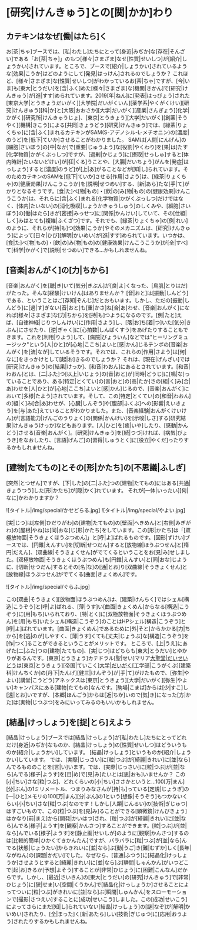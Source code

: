 # [研究|けんきゅう]との[関|かか]わり

## カテキンはなぜ[働|はたら]く
お[茶|ちゃ]ブースでは、[私|わたし]たちにとって[身近|みぢか]な[存在|そんざい]である「お[茶|ちゃ]」のもつ[様々|さまざま]なせ[性質|せいしつ]が[紹介|しょうかい]されています。ところで、ブースで[紹介|しょうかい]されているような[効果|こうか]はどのようにして[発見|はっけん]されるのでしょうか？
これほど、[様々|さまざま]な[性質|せいしつ]がわかっているお[茶|ちゃ]ですが、[今|いま]も[東大|とうだい]を[含|ふく]めた[様々|さまざま]な[機関|きかん]で[研究|けんきゅう]が[進|すす]められています。2019[年|ねん]に[発表|はっぴょう]された[東京大学|とうきょうだいがく][大学院|だいがくいん][薬学系|やくがくけい][研究|けんきゅう][科|か]と[大阪|おおさか][大学|だいがく][産業|さんぎょう][化学|かがく][研究所|けんきゅうじょ]、[東京|とうきょう][大学|だいがく][創薬|そうやく][機構|きこう]による[共同|きょうどう][研究|けんきゅう]では、[緑茶|りょくちゃ]に[含|ふく]まれるカテキンがSAM(S-アデノシル-L-メチオニン)の[濃度|のうど]を[低下|ていか]させることがわかりました。
SAMは[人間|にんげん]の[細胞|さいぼう]の[中|なか]で[重要|じゅうよう]な[役割|やくわり]を[果|は]たす[化学物質|かがくぶっしつ]ですが、[過剰|かじょう]に[摂取|せっしゅ]すると[体内時計|たいないどけい]が[狂|くる]うことや、[大腸|だいちょう]がんを[発症|はっしょう]すると[濃度|のうど]が[上|あ]がることなどが[知|し]られています。そのためカテキンのSAMを[低下|ていか]させる[作用|さよう]は、[緑茶|りょくちゃ]の[健康効果|けんこうこうか]を[説明|せつめい]する、[新|あら]たな[手|て]がかりとなるそうです。[食|た]べ[物|もの]・[飲|の]み[物|もの]の[健康効果|けんこうこうか]は、それらに[含|ふく]まれる[化学物質|かがくぶっしつ]だけではなく、[体内|たいない]の[消化吸収|しょうかきゅうしゅう]のしくみや、[細胞|さいぼう]の[働|はたら]きが[密接|みっせつ]に[関係|かんけい]していて、その[仕組|しく]みはとても[複雑|ふくざつ]です。それでも、[緑茶|りょくちゃ]の[例|れい]のように、それらが[持|も]つ[効果|こうか]やそのメカニズムは、[研究|けんきゅう]によって[日々|ひび][解明|かいめい]が[進|すす]められています。いつかは、[食|た]べ[物|もの]・[飲|の]み[物|もの]の[健康効果|けんこうこうか]が[全|すべ]て[科学|かがく]で[説明|せつめい]できる...かもしれませんね。

## [音楽|おんがく]の[力|ちから]
[音楽|おんがく]を[聴|き]いて[気分|きぶん]が[良|よ]くなった、[鳥肌|とりはだ]がたった。そんな[経験|けいけん]はありませんか？
[音|おと]は[振動|しんどう]である、ということはご[存知|ぞんじ]だとおもいます。しかし、ただの[振動|しんどう]に[過|す]ぎない[音|おと]も[重|かさ]ね[合|あ]わせ、[音楽|おんがく]になれば[様々|さまざま]な[力|ちから]を[持|も]つようになるのです。[例|たと]えば、[自律神経|じりつしんけい]に[作用|さよう]し、[落|お]ち[着|つ]いた[気分|きぶん]にさせたり、[逆|ぎゃく]に[心拍数|しんぱくすう]をあげたりすることもできます。これを[利用|りよう]して、[病院|びょういん]などでは"ヒーリングミュージック"という[人|ひと]が[心地|ここち]よいと[感|かん]じるテンポの[音楽|おんがく]を[流|なが]しているそうです。それでは、これらの[作用|さよう]は[何|なに]をきっかけとして[起|お]きるのでしょうか？
それは、[現在|げんざい]では[研究|けんきゅう]の[結果|けっか]、[和音|わおん]にあるとされています。[和音|わおん]とは、[二|ふた]つ[以上|いじょう]の[音|おと]が[同時|どうじ]に[鳴|な]っていることであり、ある[特定|とくてい]の[音|おと]の[高|たか]さの[組|く]み[合|あ]わせを[人|ひと]が[心地|ここち]よいと[感|かん]じるので、[音楽|おんがく]において[多様|たよう]されています。そして、この[特定|とくてい]の[和音|わおん]の[組|く]み[合|あ]わせが、[心臓|しんぞう]や[腹部|ふくぶ]への[影響|えいきょう]を[与|あた]えていることがわかりました。また、[音楽経験|おんがくけいけん]が[言語能力|げんごのうりょく]の[関係|かんけい]を[示唆|しさ]する[研究結果|けんきゅうけっか]などもあります。[人|ひと]を[癒|いや]したり、[感動|かんどう]させる[音楽|おんがく]。[研究|けんきゅう]を[続|つづ]ければ、[病気|びょうき]をなおしたり、[言語|げんご]の[習得|しゅうとく]に[役立|やくだ]ったりするかもしれませんね。


## [建物|たてもの]とその[形|かたち]の[不思議|ふしぎ]
[突然|とつぜん]ですが、[下|した]の[二|ふた]つの[建物|たてもの]にはある[共通|きょうつう]した[形|かたち]が[隠|かく]れています。
それが[一体|いったい][何|なに]かわかりますか？

![タイトル|/img/special/かせどらる.jpg]
![タイトル|/img/special/やよい.jpg]

[実|じつ]は[左側|ひだりがわ]の[建物|たてもの]の[壁面|へきめん]と[右側|みぎがわ]の[屋根|やね]は[同|おな]じ[形|かたち]をしています。この[形|かたち]は「[双極放物面|そうきょくほうぶつめん]」と[呼|よ]ばれるものです。[図形|ずけい]ブースでは、[円錐|えんすい]を[切断|せつだん]すると[放物線|ほうぶつせん]と[楕円|だえん]、[双曲線|そうきょくせん]がでてくるということをお[見|み]せしました。[双極放物面|そうきょくほうぶつめん]も[円錐|えんすい]と[同|おな]じように、[切断|せつだん]するとその[名|な]の[通|とお]り[双曲線|そうきょくせん]と[放物線|ほうぶつせん]がでてくる[曲面|きょくめん]です。

![タイトル|/img/special/ぐらふ.jpg]

この[双曲|そうきょく][放物面|ほうぶつめん]は、[建築|けんちく]ではシェル[構造|こうぞう]と[呼|よ]ばれる、[薄|うす]い[曲面|きょくめん]からなる[構造|こうぞう]に[用|もち]いられており、[特|とく]に[双極放物面|そうきょくほうぶつめん]を[用|もち]いたシェル[構造|こうぞう]のことはHPシェル[構造|こうぞう]と[呼|よ]ばれています。[曲面|きょくめん]であるために[外|そと]からかかる[力|ちから]を[逃|のが]しやすく、[薄|うす]くても[丈夫|じょうぶ]な[構造|こうぞう]を[作|つく]ることができるということがメリットです。
ところで、[上|うえ]にあげた[二|ふた]つの[建物|たてもの]、[実|じつ]はどちらも[東大|とうだい]とゆかりがあるんです。[東京|とうきょう]カテドラル[聖|せい]マリア[大聖堂|だいせいどう]([弓張岳展望台|ゆみはりだけてんぼうだい])は[東京|とうきょう][帝国|ていこく][大学|だいがく]([現在|げんざい]の[東京大学|とうきょうだいがく])[工学部|こうがくぶ][建築科|けんちくか]の[丹下|たんげ][健三|けんぞう]が[手|て]がけたもので、[弥生|やよい][講堂|こうどう]アネックスは[東京|とうきょう][大学|だいがく][弥生|やよい]キャンパスにある[建物|たてもの]なんです。[駒場|こまば]からは[少|すこ]し[遠|とお]いですが、[本郷|ほんごう]からは[近|ちか]いので[気|き]になった[方|かた]は[実物|じつぶつ]をみにいってみるのもいいかもしれません。

## [結晶|けっしょう]を[捉|とら]えよう
[結晶|けっしょう]ブースでは[結晶|けっしょう]が[私|わたし]たちにとってどれだけ[身近|みぢか]なものか、[結晶|けっしょう]の[性質|せいしつ]はどういうものか[紹介|しょうかい]しています。
[結晶|けっしょう]というものか[紹介|しょうかい]しています。
では、[実際|じっさい]に[粒|つぶ]が[綺麗|きれい]に[並|なら]んでるもののことを[言|い]います。では、[実際|じっさい]に[粒|つぶ]が[並|なら]んでる[様子|ようす]を[目|め]で[見|み]たいとは[思|おも]いませんか？
この[小|ちい]さな[粒|つぶ]、どれくらいの[小|ちい]ささかというと...100[万|まん][分|ぶん]の1ミリメートル、つまりみなさんが[持|も]っている[定規|じょうぎ]の[一|ひと]メモリの100[万|まん][分|ぶん]の1という[想像|そうぞう]もつかないくらい[小|ちい]さな[粒|つぶ]なのです！しかし[人類|じんるい]の[技術|ぎじゅつ]はすごいもので、この[粒|つぶ]を[見|み]ることができる[顕微鏡|けんびきょう]はかなり[前|まえ]から[開発|かいはつ]され、[粒|つぶ]が[綺麗|きれい]に[並|なら]んでる[様子|ようす]を[観察|かんさつ]することができます。[粒|つぶ]が[並|なら]んでいる[様子|ようす]を[静止画|せいしが]のように[観察|かんさつ]するのは[比較的簡単|ひかくてきかんたん]ですが、バラバラに[粒|つぶ]が[並|なら]んでる[状態|じょうたい]からきれいに[並|なら]ぶ[動|うご]き[難|むずか]しく[長年|ながねん]の[課題|かだい]でした。なぜなら、[普通|ふつう]に[結晶化|けっしょうか]させようとすると[綺麗|きれい]に[並|なら]ぶ[瞬間|しゅんかん]がいつどこで[起|お]きるか[予想|よそう]することが[非常|ひじょう]に[困難|こんなん]だからです。しかし、[最近|さいきん]の[東大|とうだい]の[研究|けんきゅう]で[非常|ひじょう]に[狭|せま]い[空間|くうかん]で[結晶化|けっしょうか]させることによってついに[粒|つぶ]がきれいに[並|なら]ぶ[瞬間|しゅんかん]をスローモーションで[撮影|さつえい]することに[成功|せいこう]しました。この[成功|せいこう]によってさらにまだ[知|し]られていない[結晶|けっしょう]の[謎|なぞ]が[解明|かいめい]されたり、[全|まった]く[新|あたら]しい[技術|ぎじゅつ]に[応用|おうよう]されたりするかもしれませんね。

　









